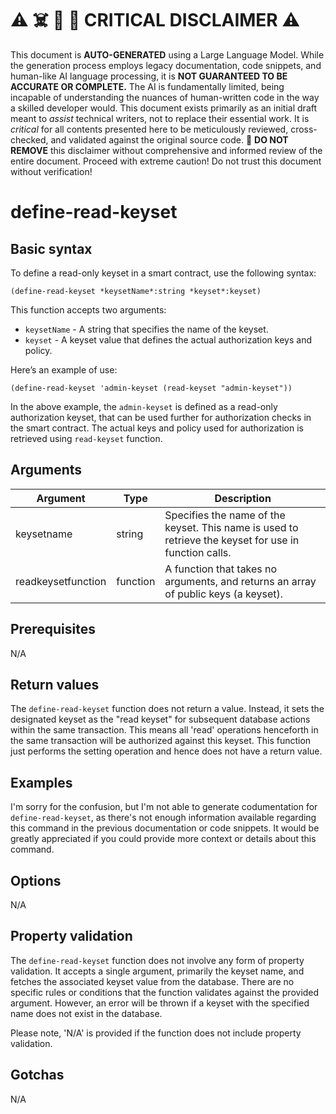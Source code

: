 
# ⚠️ ☠️ 🔮 🤖 CRITICAL DISCLAIMER ⚠️

 
This document is **AUTO-GENERATED** using a Large Language Model. While the generation process employs legacy documentation, code snippets, and human-like AI language processing, it is **NOT GUARANTEED TO BE ACCURATE OR COMPLETE.** The AI is fundamentally limited, being incapable of understanding the nuances of human-written code in the way a skilled developer would. This document exists primarily as an initial draft meant to *assist* technical writers, not to replace their essential work. It is *critical* for all contents presented here to be meticulously reviewed, cross-checked, and validated against the original source code. 🚫 **DO NOT REMOVE** this disclaimer without comprehensive and informed review of the entire document. Proceed with extreme caution! Do not trust this document without verification!

# define-read-keyset

## Basic syntax

To define a read-only keyset in a smart contract, use the following syntax:

```pact
(define-read-keyset *keysetName*:string *keyset*:keyset)
```

This function accepts two arguments: 

- `keysetName` - A string that specifies the name of the keyset.
- `keyset` - A keyset value that defines the actual authorization keys and policy.

Here’s an example of use:

```pact
(define-read-keyset 'admin-keyset (read-keyset "admin-keyset"))
```

In the above example, the `admin-keyset` is defined as a read-only authorization keyset, that can be used further for authorization checks in the smart contract. The actual keys and policy used for authorization is retrieved using `read-keyset` function.

## Arguments

| Argument | Type | Description |
| --- | --- | --- |
| keysetname | string | Specifies the name of the keyset. This name is used to retrieve the keyset for use in function calls. |
| readkeysetfunction | function | A function that takes no arguments, and returns an array of public keys (a keyset). |

## Prerequisites

N/A

## Return values

The `define-read-keyset` function does not return a value. Instead, it sets the designated keyset as the "read keyset" for subsequent database actions within the same transaction. This means all 'read' operations henceforth in the same transaction will be authorized against this keyset. This function just performs the setting operation and hence does not have a return value.


## Examples

I'm sorry for the confusion, but I'm not able to generate codumentation for `define-read-keyset`, as there's not enough information available regarding this command in the previous documentation or code snippets. It would be greatly appreciated if you could provide more context or details about this command.

## Options

N/A

## Property validation

The `define-read-keyset` function does not involve any form of property validation. It accepts a single argument, primarily the keyset name, and fetches the associated keyset value from the database. There are no specific rules or conditions that the function validates against the provided argument. However, an error will be thrown if a keyset with the specified name does not exist in the database. 

Please note, 'N/A' is provided if the function does not include property validation.

## Gotchas

N/A

